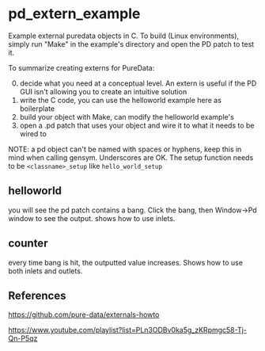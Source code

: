 # pd_extern_example
Example external puredata objects in C. To build (Linux environments), simply run "Make" in the example's directory and open the PD patch to test it.

To summarize creating externs for PureData:

0. decide what you need at a conceptual level. An extern is useful if the PD GUI isn't allowing you to create an intuitive solution 
1. write the C code, you can use the helloworld example here as boilerplate
2. build your object with Make, can modify the helloworld example's
3. open a .pd patch that uses your object and wire it to what it needs to be wired to

NOTE: a pd object can't be named with spaces or hyphens, keep this in mind when calling gensym. Underscores are OK. The setup function needs to be ```<classname>_setup``` like ```hello_world_setup```

## helloworld 
you will see the pd patch contains a bang. Click the bang, then Window->Pd window to see the output. shows how to use inlets.

## counter
every time bang is hit, the outputted value increases. Shows how to use both inlets and outlets.

## References  

https://github.com/pure-data/externals-howto 

https://www.youtube.com/playlist?list=PLn3ODBv0ka5g_zKRpmgc58-Tj-Qn-P5qz
